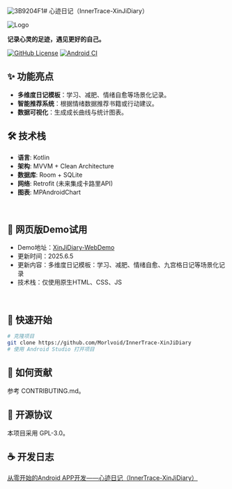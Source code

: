 ![3B9204F1](https://github.com/user-attachments/assets/215350b6-de39-4bca-8948-73e57bee0cfc)# 心迹日记（InnerTrace-XinJiDiary）

![Logo](docs/logo.png) <!-- 上传LOGO到仓库的docs目录 -->

**记录心灵的足迹，遇见更好的自己。**

[![GitHub License](https://img.shields.io/github/license/你的用户名/JiYi-Diary)](LICENSE)
[![Android CI](https://github.com/你的用户名/JiYi-Diary/actions/workflows/android.yml/badge.svg)](https://github.com/你的用户名/JiYi-Diary/actions) <!-- 后续配置CI后添加 -->

## ✨ 功能亮点
- **多维度日记模板**：学习、减肥、情绪自愈等场景化记录。
- **智能推荐系统**：根据情绪数据推荐书籍或行动建议。
- **数据可视化**：生成成长曲线与统计图表。

## 🛠️ 技术栈
- **语言**: Kotlin
- **架构**: MVVM + Clean Architecture
- **数据库**: Room + SQLite
- **网络**: Retrofit (未来集成卡路里API)
- **图表**: MPAndroidChart

<br>

## 📑 网页版Demo试用
- Demo地址：[XinJiDiary-WebDemo](https://github.com/Morlvoid/XinJiDiary-WebDemo)
- 更新时间：2025.6.5
- 更新内容：多维度日记模板：学习、减肥、情绪自愈、九宫格日记等场景化记录
- 技术栈：仅使用原生HTML、CSS、JS


<br>

## 🚀 快速开始

```bash
# 克隆项目
git clone https://github.com/Morlvoid/InnerTrace-XinJiDiary
# 使用 Android Studio 打开项目
```

## 🤝 如何贡献
参考 CONTRIBUTING.md。

## 📄 开源协议
本项目采用 GPL-3.0。

## ☕ 开发日志
[从零开始的Android APP开发——心迹日记（InnerTrace-XinJiDiary）]([https://www.morlvoid.pro/2025/05/26/%E4%BB%8E%E9%9B%B6%E5%BC%80%E5%A7%8B%E7%9A%84Android-APP%E5%BC%80%E5%8F%91%E2%80%94%E2%80%94%E8%BF%B9%E5%BF%86%EF%BC%88InnerTrace-jiyi-Diary%EF%BC%89/](https://www.morlvoid.pro/2025/05/26/%E4%BB%8E%E9%9B%B6%E5%BC%80%E5%A7%8B%E7%9A%84Android%20APP%E5%BC%80%E5%8F%91%E2%80%94%E2%80%94%E5%BF%83%E8%BF%B9%E6%97%A5%E8%AE%B0%EF%BC%88InnerTrace-XinJiDiary%EF%BC%89/))



